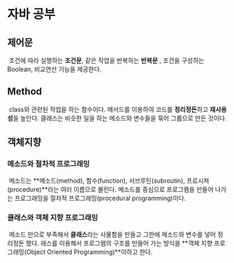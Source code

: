 # 자바 공부

## 제어문

​	조건에 따라 실행하는 **조건문**, 같은 작업을 반복하는 **반복문** ,  조건을 구성하는 Boolean, 비교연산 기능을 제공한다.

## Method

​	class와 관련된 작업을 하는 함수이다. 메서드를 이용하여 코드를 **정리정돈**하고 **재사용성**을 높인다. 클래스는 비슷한 일을 하는 메소드와 변수들을 묶어 그룹으로 만든 것이다. 

## 객체지향

### 메소드와 절차적 프로그래밍

​	메소드는 **메소드(method), 함수(function), 서브루틴(subroutin), 프로시져(procedure)**라는 여러 이름으로 불린다. 메소드를 중심으로 프로그램을 만들어 나가는 프로그래밍을 절차적 프로그래밍(procedural programming)이다.

### 클래스와 객체 지향 프로그래밍

​	메소드 만으로 부족해서 **클래스**라는 사물함을 만들고 그한에 메소드와 변수를 넣어 정리정돈 했다. 래스를 이용해서 프로그램의 구조를 만들어 가는 방식을 **객체 지향 프로그래밍(Object Oriented Programming)**이하고 한다.
